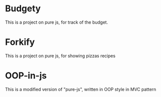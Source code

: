 # Budgety

This is a project on pure js, for track of the budget.

# Forkify

This is a project on pure js, for showing pizzas recipes

# OOP-in-js

This is a modified version of "pure-js", written in OOP style in MVC pattern
